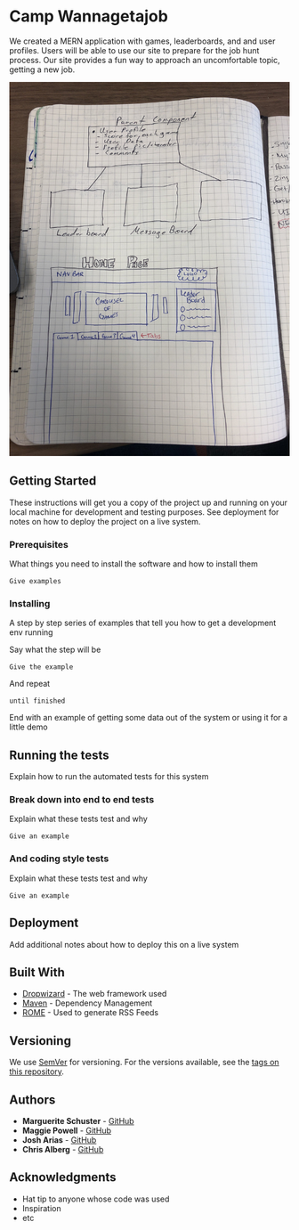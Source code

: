# Camp Wannagetajob

We created a MERN application with games, leaderboards, and and user profiles. Users will be able to use our site to prepare for the job hunt process. Our site provides a fun way to approach an uncomfortable topic, getting a new job.

![Rough Draft of UI](./assets/UI_Rough_Draft.jpg?raw=true "Rough Draft of UI")


## Getting Started

These instructions will get you a copy of the project up and running on your local machine for development and testing purposes. See deployment for notes on how to deploy the project on a live system.

### Prerequisites

What things you need to install the software and how to install them

```
Give examples
```

### Installing

A step by step series of examples that tell you how to get a development env running

Say what the step will be

```
Give the example
```

And repeat

```
until finished
```

End with an example of getting some data out of the system or using it for a little demo

## Running the tests

Explain how to run the automated tests for this system

### Break down into end to end tests

Explain what these tests test and why

```
Give an example
```

### And coding style tests

Explain what these tests test and why

```
Give an example
```

## Deployment

Add additional notes about how to deploy this on a live system

## Built With

* [Dropwizard](http://www.dropwizard.io/1.0.2/docs/) - The web framework used
* [Maven](https://maven.apache.org/) - Dependency Management
* [ROME](https://rometools.github.io/rome/) - Used to generate RSS Feeds

## Versioning

We use [SemVer](http://semver.org/) for versioning. For the versions available, see the [tags on this repository](https://github.com/your/project/tags). 

## Authors

* **Marguerite Schuster** - [GitHub](https://github.com/mschuster4)
* **Maggie Powell** - [GitHub](https://github.com/maggiepowell)
* **Josh Arias** - [GitHub](https://github.com/joshuaarias357)
* **Chris Alberg** - [GitHub](https://github.com/calberg)

## Acknowledgments

* Hat tip to anyone whose code was used
* Inspiration
* etc